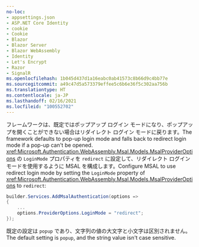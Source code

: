 ```yaml
---
no-loc:
- appsettings.json
- ASP.NET Core Identity
- cookie
- Cookie
- Blazor
- Blazor Server
- Blazor WebAssembly
- Identity
- Let's Encrypt
- Razor
- SignalR
ms.openlocfilehash: 1b045d437d1a16eabc0ab41573c8b66d9c4bb77e
ms.sourcegitcommit: a49c47d5a573379effee5c6b6e36f5c302aa756b
ms.translationtype: HT
ms.contentlocale: ja-JP
ms.lasthandoff: 02/16/2021
ms.locfileid: "100552702"
---
```

<span data-ttu-id="2f39b-101">フレームワークは、既定ではポップアップ ログイン モードになり、ポップアップを開くことができない場合はリダイレクト ログイン モードに戻ります。</span><span class="sxs-lookup"><span data-stu-id="2f39b-101">The framework defaults to pop-up login mode and falls back to redirect login mode if a pop-up can't be opened.</span></span> <span data-ttu-id="2f39b-102"><xref:Microsoft.Authentication.WebAssembly.Msal.Models.MsalProviderOptions> の `LoginMode` プロパティを `redirect` に設定して、リダイレクト ログイン モードを使用するように MSAL を構成します。</span><span class="sxs-lookup"><span data-stu-id="2f39b-102">Configure MSAL to use redirect login mode by setting the `LoginMode` property of <xref:Microsoft.Authentication.WebAssembly.Msal.Models.MsalProviderOptions> to `redirect`:</span></span>

```csharp
builder.Services.AddMsalAuthentication(options =>
{
    ...
    options.ProviderOptions.LoginMode = "redirect";
});
```

<span data-ttu-id="2f39b-103">既定の設定は `popup` であり、文字列の値の大文字と小文字は区別されません。</span><span class="sxs-lookup"><span data-stu-id="2f39b-103">The default setting is `popup`, and the string value isn't case sensitive.</span></span>
